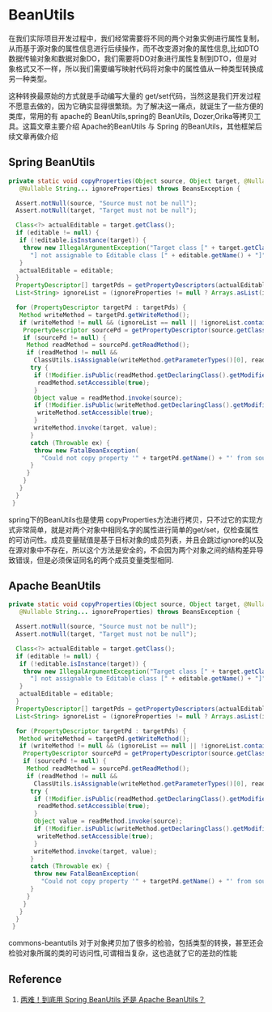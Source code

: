# BeanUtils

在我们实际项目开发过程中，我们经常需要将不同的两个对象实例进行属性复制，从而基于源对象的属性信息进行后续操作，而不改变源对象的属性信息,比如DTO数据传输对象和数据对象DO，我们需要将DO对象进行属性复制到DTO，但是对象格式又不一样，所以我们需要编写映射代码将对象中的属性值从一种类型转换成另一种类型。

这种转换最原始的方式就是手动编写大量的 get/set代码，当然这是我们开发过程不愿意去做的，因为它确实显得很繁琐。为了解决这一痛点，就诞生了一些方便的类库，常用的有 apache的 BeanUtils,spring的 BeanUtils, Dozer,Orika等拷贝工具。这篇文章主要介绍 Apache的BeanUtils 与 Spring 的BeanUtils，其他框架后续文章再做介绍

## Spring BeanUtils

```java
private static void copyProperties(Object source, Object target, @Nullable Class<?> editable,
   @Nullable String... ignoreProperties) throws BeansException {

  Assert.notNull(source, "Source must not be null");
  Assert.notNull(target, "Target must not be null");

  Class<?> actualEditable = target.getClass();
  if (editable != null) {
   if (!editable.isInstance(target)) {
    throw new IllegalArgumentException("Target class [" + target.getClass().getName() +
      "] not assignable to Editable class [" + editable.getName() + "]");
   }
   actualEditable = editable;
  }
  PropertyDescriptor[] targetPds = getPropertyDescriptors(actualEditable);
  List<String> ignoreList = (ignoreProperties != null ? Arrays.asList(ignoreProperties) : null);

  for (PropertyDescriptor targetPd : targetPds) {
   Method writeMethod = targetPd.getWriteMethod();
   if (writeMethod != null && (ignoreList == null || !ignoreList.contains(targetPd.getName()))) {
    PropertyDescriptor sourcePd = getPropertyDescriptor(source.getClass(), targetPd.getName());
    if (sourcePd != null) {
     Method readMethod = sourcePd.getReadMethod();
     if (readMethod != null &&
       ClassUtils.isAssignable(writeMethod.getParameterTypes()[0], readMethod.getReturnType())) {
      try {
       if (!Modifier.isPublic(readMethod.getDeclaringClass().getModifiers())) {
        readMethod.setAccessible(true);
       }
       Object value = readMethod.invoke(source);
       if (!Modifier.isPublic(writeMethod.getDeclaringClass().getModifiers())) {
        writeMethod.setAccessible(true);
       }
       writeMethod.invoke(target, value);
      }
      catch (Throwable ex) {
       throw new FatalBeanException(
         "Could not copy property '" + targetPd.getName() + "' from source to target", ex);
      }
     }
    }
   }
  }
 }
```

spring下的BeanUtils也是使用 copyProperties方法进行拷贝，只不过它的实现方式非常简单，就是对两个对象中相同名字的属性进行简单的get/set，仅检查属性的可访问性。成员变量赋值是基于目标对象的成员列表，并且会跳过ignore的以及在源对象中不存在，所以这个方法是安全的，不会因为两个对象之间的结构差异导致错误，但是必须保证同名的两个成员变量类型相同.

## Apache BeanUtils

```java
private static void copyProperties(Object source, Object target, @Nullable Class<?> editable,
   @Nullable String... ignoreProperties) throws BeansException {

  Assert.notNull(source, "Source must not be null");
  Assert.notNull(target, "Target must not be null");

  Class<?> actualEditable = target.getClass();
  if (editable != null) {
   if (!editable.isInstance(target)) {
    throw new IllegalArgumentException("Target class [" + target.getClass().getName() +
      "] not assignable to Editable class [" + editable.getName() + "]");
   }
   actualEditable = editable;
  }
  PropertyDescriptor[] targetPds = getPropertyDescriptors(actualEditable);
  List<String> ignoreList = (ignoreProperties != null ? Arrays.asList(ignoreProperties) : null);

  for (PropertyDescriptor targetPd : targetPds) {
   Method writeMethod = targetPd.getWriteMethod();
   if (writeMethod != null && (ignoreList == null || !ignoreList.contains(targetPd.getName()))) {
    PropertyDescriptor sourcePd = getPropertyDescriptor(source.getClass(), targetPd.getName());
    if (sourcePd != null) {
     Method readMethod = sourcePd.getReadMethod();
     if (readMethod != null &&
       ClassUtils.isAssignable(writeMethod.getParameterTypes()[0], readMethod.getReturnType())) {
      try {
       if (!Modifier.isPublic(readMethod.getDeclaringClass().getModifiers())) {
        readMethod.setAccessible(true);
       }
       Object value = readMethod.invoke(source);
       if (!Modifier.isPublic(writeMethod.getDeclaringClass().getModifiers())) {
        writeMethod.setAccessible(true);
       }
       writeMethod.invoke(target, value);
      }
      catch (Throwable ex) {
       throw new FatalBeanException(
         "Could not copy property '" + targetPd.getName() + "' from source to target", ex);
      }
     }
    }
   }
  }
 }
```

commons-beantutils 对于对象拷贝加了很多的检验，包括类型的转换，甚至还会检验对象所属的类的可访问性,可谓相当复杂，这也造就了它的差劲的性能

## Reference

1. [两难！到底用 Spring BeanUtils 还是 Apache BeanUtils？](https://mp.weixin.qq.com/s?__biz=MzIyNzc1ODQ0MQ==&mid=2247487705&idx=2&sn=d345f158f0395498bcfd4b44e0be0c3d&chksm=e85d08dfdf2a81c99f68c7ac1f7815ae589d0c46a3d4b5d0d769f77b22d7c386fafc0bdd9474&scene=126&sessionid=1596510471&key=d4010cb623e65047eb0136e74a2fc3eaeb5fb62eb7a42eae75ba6db544287cc8bdefd1c05be54f5ebe85bc029a1826e61a02287b3f668d95782561a6c06a3b7e513679d56e9546546c4bbb56d92d46af&ascene=1&uin=MjM1Mzc3NDI2Mw%3D%3D&devicetype=Windows+10+x64&version=62090529&lang=zh_CN&exportkey=AbuyjvVOaGjnKFFFrvhLYaw%3D&pass_ticket=3ugGQaS1VPPM0e2ZroNyMA8RZS5ue4PVxOr3HtPZXcjW2Yeuqin8%2Bb7wsT8Zj2oa)
